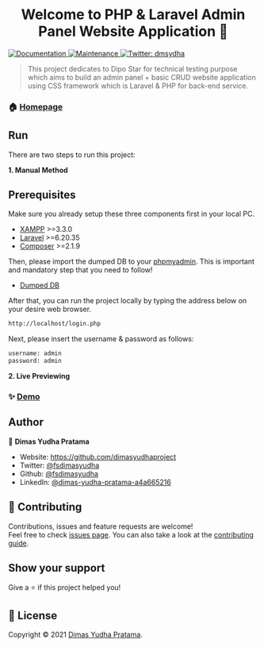 <h1 align="center">Welcome to PHP & Laravel Admin Panel Website Application 👋</h1>
<p>
  <a href="https://github.com/dimasyudhaproject/dimasyudha/blob/master/README.md" target="_blank">
    <img alt="Documentation" src="https://img.shields.io/badge/documentation-yes-brightgreen.svg" />
  </a>
  <a href="https://github.com/kefranabg/readme-md-generator/graphs/commit-activity" target="_blank">
    <img alt="Maintenance" src="https://img.shields.io/badge/Maintained%3F-yes-green.svg" />
  </a>
  <a href="https://twitter.com/dmsydha" target="_blank">
    <img alt="Twitter: dmsydha" src="https://img.shields.io/twitter/follow/fsdimasyudha.svg?style=social" />
  </a>
</p>

> This project dedicates to Dipo Star for technical testing purpose which aims to build an admin panel + basic CRUD website application using CSS framework which is Laravel & PHP for back-end service.

### 🏠 [Homepage](https://github.com/fsdimasyudha)

## Run

There are two steps to run this project:

**1. Manual Method**

## Prerequisites

Make sure you already setup these three components first in your local PC.
- [XAMPP](https://www.apachefriends.org/download.html) >=3.3.0
- [Laravel](https://laravel.com/docs/4.2/installation) >=6.20.35
- [Composer](https://getcomposer.org/download/) >=2.1.9

Then, please import the dumped DB to your [phpmyadmin](http://localhost/phpmyadmin). This is important and mandatory step that you need to follow!
- [Dumped DB](https://drive.google.com/file/d/14KtsT7IOudqciUGQJm1ufo7VxbUueUPs/view?usp=sharing)

After that, you can run the project locally by typing the address below on your desire web browser.

```sh
http://localhost/login.php
```

Next, please insert the username & password as follows:

```sh
username: admin
password: admin
```

**2. Live Previewing**

### ✨ [Demo](https://dimasyudha-dipo.herokuapp.com/login.php)

## Author

👤 **Dimas Yudha Pratama**

* Website: https://github.com/dimasyudhaproject
* Twitter: [@fsdimasyudha](https://twitter.com/fsdimasyudha)
* Github: [@fsdimasyudha](https://github.com/fsdimasyudha)
* LinkedIn: [@dimas-yudha-pratama-a4a665216](https://linkedin.com/in/dimas-yudha-pratama-a4a665216)

## 🤝 Contributing

Contributions, issues and feature requests are welcome!<br />Feel free to check [issues page](https://github.com/dimasyudhaproject/PHP-Laravel/issues). You can also take a look at the [contributing guide](https://github.com/kefranabg/readme-md-generator/blob/master/CONTRIBUTING.md).

## Show your support

Give a ⭐️ if this project helped you!

## 📝 License

Copyright © 2021 [Dimas Yudha Pratama](https://github.com/fsdimasyudha).<br />
